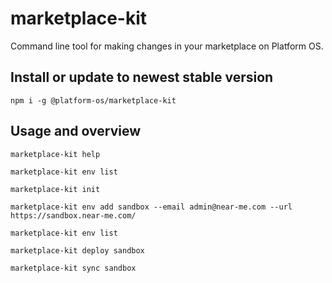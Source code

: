 # marketplace-kit

Command line tool for making changes in your marketplace on Platform OS.

## Install or update to newest stable version

    npm i -g @platform-os/marketplace-kit

## Usage and overview

    marketplace-kit help

    marketplace-kit env list

    marketplace-kit init

    marketplace-kit env add sandbox --email admin@near-me.com --url https://sandbox.near-me.com/

    marketplace-kit env list

    marketplace-kit deploy sandbox

    marketplace-kit sync sandbox

